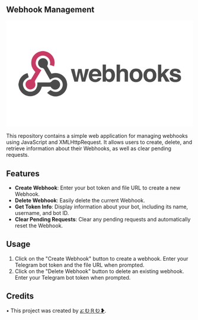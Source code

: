 ## Webhook Management

![Banner](banner_image.jpg)

This repository contains a simple web application for managing webhooks using JavaScript and XMLHttpRequest. It allows users to create, delete, and retrieve information about their Webhooks, as well as clear pending requests.
## Features

- **Create Webhook**: Enter your bot token and file URL to create a new Webhook.
- **Delete Webhook**: Easily delete the current Webhook.
- **Get Token Info**: Display information about your bot, including its name, username, and bot ID.
- **Clear Pending Requests**: Clear any pending requests and automatically reset the Webhook.

## Usage

1. Click on the "Create Webhook" button to create a webhook. Enter your Telegram bot token and the file URL when prompted.
2. Click on the "Delete Webhook" button to delete an existing webhook. Enter your Telegram bot token when prompted.

## Credits
• This project was created by [ፚ Ꭷ Ꮢ Ꭷ ❥](https://t.me/ZORO2045).
